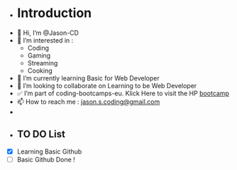 - #  Introduction
- 👋 Hi, I’m @Jason-CD
- 👀 I’m interested in :
  - Coding
  - Gaming
  - Streaming
  - Cooking
- 🌱 I’m currently learning  Basic for Web Developer
- 💞️ I’m looking to collaborate on Learning to be Web Developer
- :white_check_mark: I’m part of coding-bootcamps-eu. Klick Here to visit the HP [bootcamp](https://www.coding-bootcamps.eu) 
- 📫 How to reach me : jason.s.coding@gmail.com
- 
- ## TO DO List
- [x] Learning Basic Github
- [ ] Basic Github Done !

<!---
Jason-CD/Jason-CD is a ✨ special ✨ repository because its `README.md` (this file) appears on your GitHub profile.
You can click the Preview link to take a look at your changes.
--->
